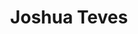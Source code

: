 ---
title: "Joshua Teves"
presenter_id: joshua_teves
position: Programmer
start_date: 
end_date: 2023
email: 
phone: 
photo: assets/images/josh_framed.png
status: former
layout: member 
---